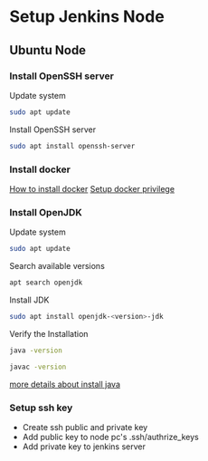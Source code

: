 # Setup Jenkins Node

## Ubuntu Node

### Install OpenSSH server
Update system
```bash
sudo apt update
```
Install OpenSSH server
```bash
sudo apt install openssh-server
```

### Install docker
[How to install docker](../docker/install_docker.md)
[Setup docker privilege](../docker/docker_root_privilege.md)

### Install OpenJDK
Update system
```bash
sudo apt update
```
Search available versions
```bash
apt search openjdk
```
Install JDK
```bash
sudo apt install openjdk-<version>-jdk
```
Verify the Installation
```bash
java -version
```
```bash
javac -version
```

[more details about install java](../linux/install_java.md)

### Setup ssh key

- Create ssh public and private key
- Add public key to node pc's .ssh/authrize_keys
- Add private key to jenkins server